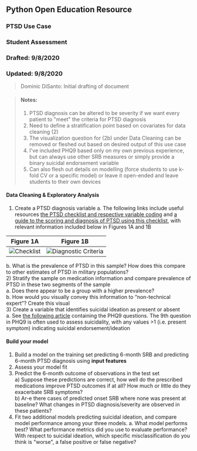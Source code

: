## Python Open Education Resource
### PTSD Use Case
### Student Assessment
### Drafted: 9/8/2020
### Updated: 9/8/2020
>	Dominic DiSanto: Initial drafting of document

> #### Notes:
> 1) PTSD diagnosis can be altered to be severity if we want every patient to "meet" the criteria for PTSD diagnosis
> 2) Need to define a stratification point based on covariates for data cleaning (2)
> 3) The visualization question for (2b) under Data Cleaning can be removed or fleshed out based on desired output of this use case
> 4) I've included PHQ9 based only on my own previous experience, but can always use other SRB measures or simply provide a binary suicidal endorsement variable 
> 5) Can also flesh out details on modelling (force students to use k-fold CV or a specific model) or leave it open-ended and leave students to their own devices


#### Data Cleaning & Exploratory Analysis
1) Create a PTSD diagnosis variable 
   a. The following links include useful resources [the PTSD checklist and respective variable coding](https://www.ptsd.va.gov/professional/assessment/documents/PCL5_Standard_form.PDF) and [a guide to the scoring and diagnosis of PTSD using this checklist](https://www.ptsd.va.gov/professional/assessment/adult-sr/ptsd-checklist.asp#obtain), with relevant information included below in Figures 1A and 1B   

  
|Figure 1A|Figure 1B|
|---------|---------|
| ![Checklist](https://github.com/domdisanto/Python_OER/blob/master/Use%20Cases/PTSD%20%26%20SRB%20Use%20Case/Instructor%20Materials/Fig/PTSD_Checklist_vars.JPG)| ![Diagnostic Criteria](https://github.com/domdisanto/Python_OER/blob/master/Use%20Cases/PTSD%20%26%20SRB%20Use%20Case/Instructor%20Materials/Fig/PTSD_Diagnosis_Criteria.png) |


   b. What is the prevalence of PTSD in this sample? How does this compare to other estimates of PTSD in military populations?   
2) Stratify the sample on medication information and compare prevalence of PTSD in these two segments of the sample    
   a. Does there appear to be a group with a higher prevalence?   
   b. How would you visually convey this information to “non-technical expert”? Create this visual   
3) Create a variable that identifies suicidal ideation as present or absent      
   a. See [the following article](https://www.ncbi.nlm.nih.gov/pmc/articles/PMC1495268/#app1) containing the PHQ9 questions. The 9th question in PHQ9 is often used to assess suicidality, with any values >1 (i.e. present symptom) indicating suicidal endorsement/ideation    
  
#### Build your model
1) Build a model on the training set predicting 6-month SRB and predicting 6-month PTSD diagnosis using **input features**   
2) Assess your model fit   
3) Predict the 6-month outcome of observations in the test set   
   a) Suppose these predictions are correct, how well do the prescribed medications improve PTSD outcomes if at all? How much or little do they exacerbate SRB symptoms?   
   b) Ar-e there cases of predicted onset SRB where none was present at baseline? What changes in PTSD diagnosis/severity are observed in these patients?      
4) Fit two additional models predicting suicidal ideation, and compare model performance among your three models. 
   a. What model performs best? What performance metrics did you use to evaluate performance? With respect to suicidal ideation, which specific misclassification do you think is "worse", a false positive or false negative?  
   		
